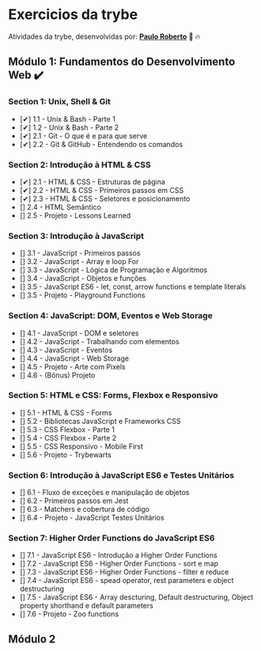 # Exercicios da trybe
Atividades da trybe, desenvolvidas por: __[Paulo Roberto](https://www.linkedin.com/in/probertojr/)__ :rocket: :fire:


## Módulo 1: Fundamentos do Desenvolvimento Web :heavy_check_mark:


### Section 1: Unix, Shell & Git
- [✔] 1.1 - Unix & Bash - Parte 1
- [✔] 1.2 - Unix & Bash - Parte 2
- [✔] 2.1 - Git - O que é e para que serve
- [✔] 2.2 - Git & GitHub - Entendendo os comandos

### Section 2: Introdução à HTML & CSS
- [✔] 2.1 - HTML & CSS - Estruturas de página
- [✔] 2.2 - HTML & CSS - Primeiros passos em CSS
- [✔] 2.3 - HTML & CSS - Seletores e posicionamento
- [] 2.4 - HTML Semântico
- [] 2.5 - Projeto - Lessons Learned 

### Section 3: Introdução à JavaScript
- [] 3.1 - JavaScript - Primeiros passos
- [] 3.2 - JavaScript - Array e loop For
- [] 3.3 - JavaScript - Lógica de Programação e Algoritmos
- [] 3.4 - JavaScript - Objetos e funções
- [] 3.5 - JavaScript ES6 - let, const, arrow functions e template literals
- [] 3.5 - Projeto - Playground Functions

### Section 4: JavaScript: DOM, Eventos e Web Storage
- [] 4.1 - JavaScript - DOM e seletores
- [] 4.2 - JavaScript - Trabalhando com elementos
- [] 4.3 - JavaScript - Eventos
- [] 4.4 - JavaScript - Web Storage
- [] 4.5 - Projeto - Arte com Pixels
- [] 4.6 - (Bônus) Projeto

### Section 5: HTML e CSS: Forms, Flexbox e Responsivo
- [] 5.1 - HTML & CSS - Forms
- [] 5.2 - Bibliotecas JavaScript e Frameworks CSS
- [] 5.3 - CSS Flexbox - Parte 1
- [] 5.4 - CSS Flexbox - Parte 2
- [] 5.5 - CSS Responsivo - Mobile First
- [] 5.6 - Projeto - Trybewarts

### Section 6: Introdução à JavaScript ES6 e Testes Unitários
- [] 6.1 - Fluxo de exceções e manipulação de objetos
- [] 6.2 - Primeiros passos em Jest
- [] 6.3 - Matchers e cobertura de código
- [] 6.4 - Projeto - JavaScript Testes Unitários

### Section 7: Higher Order Functions do JavaScript ES6
- [] 7.1 - JavaScript ES6 - Introdução a Higher Order Functions
- [] 7.2 - JavaScript ES6 - Higher Order Functions - sort e map
- [] 7.3 - JavaScript ES6 - Higher Order Functions - filter e reduce
- [] 7.4 - JavaScript ES6 - spead operator, rest parameters e object destructuring
- [] 7.5 - JavaScript ES6 - Array descturing, Default destructuring, Object property shorthand e default parameters
- [] 7.6 - Projeto - Zoo functions



## Módulo 2